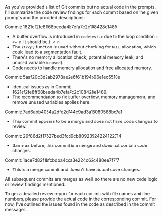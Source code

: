 As you've provided a list of Git commits but no actual code in the prompts, I'll summarize the code review findings for each commit based on the given prompts and the provided descriptions:

Commit: 1621ef2fe8ff68beeda4b7efa7c2c108428e1489
- A buffer overflow is introduced in `codetest.c` due to the loop condition `i <= n`. It should be `i < n`.
- The `strcpy` function is used without checking for `NULL` allocation, which could lead to a segmentation fault.
- There's no memory allocation check, potential memory leak, and unused variable (`unused`).
- Code needs to handle memory allocation and free allocated memory.

Commit: 5aaf20c3d2ab2978ae2e6f61b194b96e1ec5510e
- Identical issues as in Commit 1621ef2fe8ff68beeda4b7efa7c2c108428e1489.
- The recommendation to fix buffer overflow, memory management, and remove unused variables applies here.

Commit: 7ad6abb4034a2dfe2d144c9ad3a18080588bc7a1
- This commit appears to be a merge and does not have code changes to review.

Commit: 29f86d2f17627bed3fcd9cb80923524224122714
- Same as before, this commit is a merge and does not contain code changes.

Commit: 1ace7d82f1bfcbdba4cca3e224c62c480ee7f7f7
- This is a merge commit and doesn't have actual code changes.

All subsequent commits are merges as well, so there are no new code logic or review findings mentioned.

To get a detailed review report for each commit with file names and line numbers, please provide the actual code in the corresponding commit. For now, I've outlined the issues found in the code as described in the commit messages.









